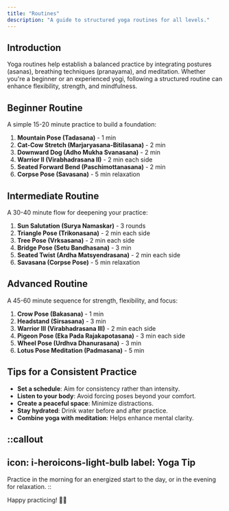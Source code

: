 ```yaml
---
title: "Routines"
description: "A guide to structured yoga routines for all levels."
---
```


## Introduction

Yoga routines help establish a balanced practice by integrating postures (asanas), breathing techniques (pranayama), and meditation. Whether you're a beginner or an experienced yogi, following a structured routine can enhance flexibility, strength, and mindfulness.

## Beginner Routine

A simple 15-20 minute practice to build a foundation:

1. **Mountain Pose (Tadasana)** - 1 min
2. **Cat-Cow Stretch (Marjaryasana-Bitilasana)** - 2 min
3. **Downward Dog (Adho Mukha Svanasana)** - 2 min
4. **Warrior II (Virabhadrasana II)** - 2 min each side
5. **Seated Forward Bend (Paschimottanasana)** - 2 min
6. **Corpse Pose (Savasana)** - 5 min relaxation

<!-- ::image
---
src: /images/beginner-routine.jpg
alt: Beginner yoga routine sequence
class: mx-auto rounded-lg shadow-md
---
:: -->

## Intermediate Routine

A 30-40 minute flow for deepening your practice:

1. **Sun Salutation (Surya Namaskar)** - 3 rounds
2. **Triangle Pose (Trikonasana)** - 2 min each side
3. **Tree Pose (Vrksasana)** - 2 min each side
4. **Bridge Pose (Setu Bandhasana)** - 3 min
5. **Seated Twist (Ardha Matsyendrasana)** - 2 min each side
6. **Savasana (Corpse Pose)** - 5 min relaxation

<!-- ::image
---
src: /images/intermediate-routine.jpg
alt: Intermediate yoga routine sequence
class: mx-auto rounded-lg shadow-md
---
:: -->

## Advanced Routine

A 45-60 minute sequence for strength, flexibility, and focus:

1. **Crow Pose (Bakasana)** - 1 min
2. **Headstand (Sirsasana)** - 3 min
3. **Warrior III (Virabhadrasana III)** - 2 min each side
4. **Pigeon Pose (Eka Pada Rajakapotasana)** - 3 min each side
5. **Wheel Pose (Urdhva Dhanurasana)** - 3 min
6. **Lotus Pose Meditation (Padmasana)** - 5 min

<!-- ::image
---
src: /images/advanced-routine.jpg
alt: Advanced yoga routine sequence
class: mx-auto rounded-lg shadow-md
---
:: -->

## Tips for a Consistent Practice

- **Set a schedule**: Aim for consistency rather than intensity.
- **Listen to your body**: Avoid forcing poses beyond your comfort.
- **Create a peaceful space**: Minimize distractions.
- **Stay hydrated**: Drink water before and after practice.
- **Combine yoga with meditation**: Helps enhance mental clarity.

::callout
---
icon: i-heroicons-light-bulb
label: Yoga Tip
---
Practice in the morning for an energized start to the day, or in the evening for relaxation.
::

Happy practicing! 🧘‍♂️